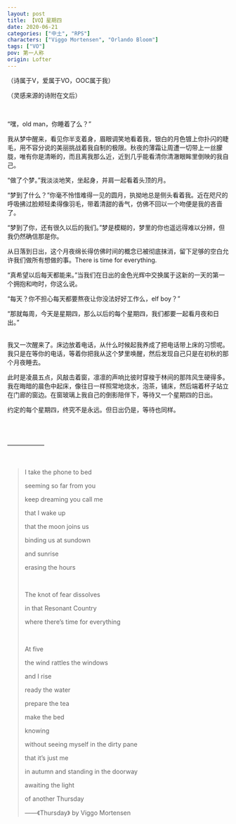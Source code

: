 ```yaml
---
layout: post
title: 【VO】星期四
date: 2020-06-21
categories: ["中土", "RPS"]
characters: ["Viggo Mortensen", "Orlando Bloom"]
tags: ["VO"]
pov: 第一人称
origin: Lofter
---
```


（诗属于V，爱属于VO，OOC属于我）

（灵感来源的诗附在文后）

<br>

“嘿，old man，你睡着了么？”

我从梦中醒来，看见你半支着身，眉眼调笑地看着我，银白的月色镀上你扑闪的睫毛，用不容分说的美丽挑战着我自制的极限。秋夜的薄霜让周遭一切带上一丝朦胧，唯有你是清晰的，而且离我那么近，近到几乎能看清你清澈眼眸里倒映的我自己。

“做了个梦。”我淡淡地笑，坐起身，并肩一起看着头顶的月。

“梦到了什么？”你毫不怜惜难得一见的圆月，执拗地总是侧头看着我。近在咫尺的呼吸拂过脸颊轻柔得像羽毛，带着清甜的香气，仿佛不回以一个吻便是我的吝啬了。

“梦到了你，还有很久以后的我们。”梦是模糊的，梦里的你也遥远得难以分辨，但我仍然确信那是你。

从日落到日出，这个月夜绵长得仿佛时间的概念已被彻底抹消，留下足够的空白允许我们做所有想做的事。There is time for everything.

“真希望以后每天都能来。”当我们在日出的金色光辉中交换属于这新的一天的第一个拥抱和吻时，你这么说。

“每天？你不担心每天都要熬夜让你没法好好工作么，elf boy？”

“那就每周，今天是星期四，那么以后的每个星期四，我们都要一起看月夜和日出。”
<br><br>

我又一次醒来了。床边放着电话，从什么时候起我养成了把电话带上床的习惯呢。我只是在等你的电话，等着你把我从这个梦里唤醒，然后发现自己只是在初秋的那个月夜睡去。

此时是凌晨五点，风敲击着窗，凛凛的声响比彼时穿梭于林间的那阵风生硬得多。我在晦暗的晨色中起床，像往日一样照常地烧水，泡茶，铺床，然后端着杯子站立在门廊的窗边。在窗玻璃上我自己的倒影陪伴下，等待又一个星期四的日出。

约定的每个星期四，终究不是永远。但日出仍是，等待也同样。

<br><br>

——————

<br>

> I take the phone to bed
>
> seeming so far from you
>
> keep dreaming you call me
>
> that I wake up
>
> that the moon joins us
>
> binding us at sundown
>
> and sunrise
>
> erasing the hours
>
> <br>
>
> The knot of fear dissolves
>
> in that Resonant Country
>
> where there’s time for everything
>
> <br>
>
> At five
>
> the wind rattles the windows
>
> and I rise
>
> ready the water
>
> prepare the tea
>
> make the bed
>
> knowing
>
> without seeing myself in the dirty pane
>
> that it’s just me
>
> in autumn and standing in the doorway
>
> awaiting the light
>
> of another Thursday
>
> ——《Thursday》 by Viggo Mortensen
